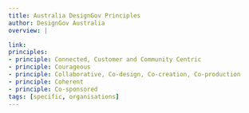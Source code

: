 ```yaml
---
title: Australia DesignGov Principles
author: DesignGov Australia
overview: |

link:
principles:
- principle: Connected, Customer and Community Centric
- principle: Courageous
- principle: Collaborative, Co-design, Co-creation, Co-production
- principle: Coherent
- principle: Co-sponsored
tags: [specific, organisations]
---
```

